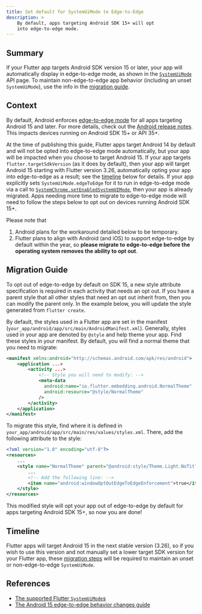 ```yaml
---
title: Set default for SystemUiMode to Edge-to-Edge
description: >
    By default, apps targeting Android SDK 15+ will opt
    into edge-to-edge mode.
---
```


## Summary
If your Flutter app targets Android SDK version 15 or later,
your app will automatically display in edge-to-edge mode,
as shown in the [`SystemUiMode`][1] API page.
To maintain non-edge-to-edge app behavior
(including an unset `SystemUiMode`),
use the info in the [migration guide](#migration-guide).

## Context
By default, Android enforces [edge-to-edge mode][2] for all apps targeting
Android 15 and later. For more details, check out the [Android release notes][3].
This impacts devices running on Android SDK 15+ or API 35+.

At the time of publishing this guide, Flutter apps target Android 14 by
default and will not be opted into edge-to-edge mode automatically, but
your app will be impacted when you choose to target Android 15. If your app
targets `flutter.targetSdkVersion` (as it does by default), then your app will
target Android 15 starting with Flutter version 3.26, automatically opting your
app into edge-to-edge as a result; see the [timeline](#timeline) below for
details. If your app explicitly sets `SystemUiMode.edgeToEdge` for it to run in
edge-to-edge mode via a call to [`SystemChrome.setEnabledSystemUIMode`][4],
then your app is already migrated. Apps needing more time to migrate to
edge-to-edge mode will need to follow the steps below to opt out on
devices running Android SDK 15+.

Please note that 

1. Android plans for the workaround detailed below to be temporary.
2. Flutter plans to align with Android (and iOS) to
support edge-to-edge by default within the year, so **please migrate to**
**edge-to-edge before the operating system removes the ability to opt out**.

## Migration Guide
To opt out of edge-to-edge by default on SDK 15, a new style attribute
specification is required in each activity that needs an opt out. If
you have a parent style that all other styles that need an opt out inherit
from, then you can modify the parent only. In the example below, you will
update the style generated from `flutter create`.

By default, the styles used in a Flutter app are set in the manifest
(`your_app/android/app/src/main/AndroidManifest.xml`). Generally,
styles used in your app are denoted by `@style` and help theme your app.
Find these styles in your manifest. By default, you will find a normal theme
that you need to migrate:

```xml
<manifest xmlns:android="http://schemas.android.com/apk/res/android">
    <application ...>
        <activity ...>
            <!-- Style you will need to modify: -->
            <meta-data
              android:name="io.flutter.embedding.android.NormalTheme"
              android:resource="@style/NormalTheme"
            />
        </activity>
    </application>
</manifest>
```

To migrate this style, find where it is defined in
`your_app/android/app/src/main/res/values/styles.xml`. There, add the
following attribute to the style:

```xml
<?xml version="1.0" encoding="utf-8"?>
<resources>
    ...
    <style name="NormalTheme" parent="@android:style/Theme.Light.NoTitleBar">
        ...
	    <!-- Add the following line: -->
        <item name="android:windowOptOutEdgeToEdgeEnforcement">true</item>
    </style>
</resources>
```

This modified style will opt your app out of edge-to-edge by default for
apps targeting Android SDK 15+, so now you are done!

## Timeline
Flutter apps will target Android 15 in the next stable version (3.26), so if
you wish to use this version and not manually set a lower target SDK version
for your Flutter app, these [migration steps](#migration-guide) will be
required to maintain an unset or non-edge-to-edge `SystemUiMode`.

## References

* [The supported Flutter `SystemUiMode`s][1]
* [The Android 15 edge-to-edge behavior changes guide][3]


[1]: https://api.flutter.dev/flutter/services/SystemUiMode.html
[2]: https://developer.android.com/develop/ui/views/layout/edge-to-edge 
[3]: https://developer.android.com/about/versions/15/behavior-changes-15#edge-to-edge 
[4]: https://api.flutter.dev/flutter/services/SystemChrome/setEnabledSystemUIMode.html